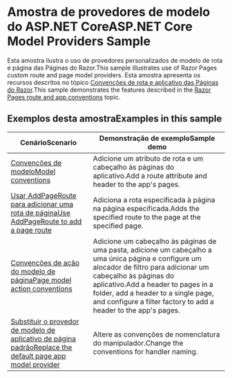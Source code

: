 # <a name="aspnet-core-model-providers-sample"></a><span data-ttu-id="8b55b-101">Amostra de provedores de modelo do ASP.NET Core</span><span class="sxs-lookup"><span data-stu-id="8b55b-101">ASP.NET Core Model Providers Sample</span></span>

<span data-ttu-id="8b55b-102">Esta amostra ilustra o uso de provedores personalizados de modelo de rota e página das Páginas do Razor.</span><span class="sxs-lookup"><span data-stu-id="8b55b-102">This sample illustrates use of Razor Pages custom route and page model providers.</span></span> <span data-ttu-id="8b55b-103">Esta amostra apresenta os recursos descritos no tópico [Convenções de rota e aplicativo das Páginas do Razor](https://docs.microsoft.com/aspnet/core/mvc/razor-pages/razor-pages-convention-features).</span><span class="sxs-lookup"><span data-stu-id="8b55b-103">This sample demonstrates the features described in the [Razor Pages route and app conventions](https://docs.microsoft.com/aspnet/core/mvc/razor-pages/razor-pages-convention-features) topic.</span></span>

## <a name="examples-in-this-sample"></a><span data-ttu-id="8b55b-104">Exemplos desta amostra</span><span class="sxs-lookup"><span data-stu-id="8b55b-104">Examples in this sample</span></span>

| <span data-ttu-id="8b55b-105">Cenário</span><span class="sxs-lookup"><span data-stu-id="8b55b-105">Scenario</span></span> | <span data-ttu-id="8b55b-106">Demonstração de exemplo</span><span class="sxs-lookup"><span data-stu-id="8b55b-106">Sample demo</span></span> |
| -------- | ----------- |
| [<span data-ttu-id="8b55b-107">Convenções de modelo</span><span class="sxs-lookup"><span data-stu-id="8b55b-107">Model conventions</span></span>](https://docs.microsoft.com/aspnet/core/mvc/razor-pages/razor-pages-conventions#model-conventions) | <span data-ttu-id="8b55b-108">Adicione um atributo de rota e um cabeçalho às páginas do aplicativo.</span><span class="sxs-lookup"><span data-stu-id="8b55b-108">Add a route attribute and header to the app's pages.</span></span> |
| [<span data-ttu-id="8b55b-109">Usar AddPageRoute para adicionar uma rota de página</span><span class="sxs-lookup"><span data-stu-id="8b55b-109">Use AddPageRoute to add a page route</span></span>](https://docs.microsoft.com/aspnet/core/mvc/razor-pages/razor-pages-conventions#configure-a-page-route) | <span data-ttu-id="8b55b-110">Adiciona a rota especificada à página na página especificada.</span><span class="sxs-lookup"><span data-stu-id="8b55b-110">Adds the specified route to the page at the specified page.</span></span> |
| [<span data-ttu-id="8b55b-111">Convenções de ação do modelo de página</span><span class="sxs-lookup"><span data-stu-id="8b55b-111">Page model action conventions</span></span>](https://docs.microsoft.com/aspnet/core/mvc/razor-pages/razor-pages-conventions#page-model-action-conventions) | <span data-ttu-id="8b55b-112">Adicione um cabeçalho às páginas de uma pasta, adicione um cabeçalho a uma única página e configure um alocador de filtro para adicionar um cabeçalho às páginas do aplicativo.</span><span class="sxs-lookup"><span data-stu-id="8b55b-112">Add a header to pages in a folder, add a header to a single page, and configure a filter factory to add a header to the app's pages.</span></span> |
| [<span data-ttu-id="8b55b-113">Substituir o provedor de modelo de aplicativo de página padrão</span><span class="sxs-lookup"><span data-stu-id="8b55b-113">Replace the default page app model provider</span></span>](https://docs.microsoft.com/aspnet/core/mvc/razor-pages/razor-pages-conventions#replace-the-default-page-app-model-provider) | <span data-ttu-id="8b55b-114">Altere as convenções de nomenclatura do manipulador.</span><span class="sxs-lookup"><span data-stu-id="8b55b-114">Change the conventions for handler naming.</span></span> |
